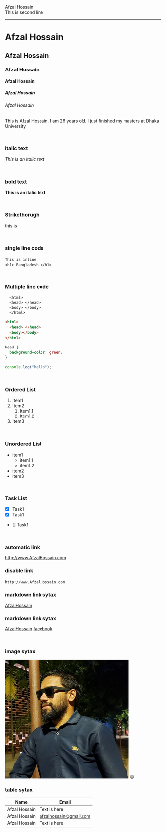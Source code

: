<!--markdown tutorial-->

Afzal Hossain<br/>
This is second line

---

# Afzal Hossain

## Afzal Hossain

### Afzal Hossain

#### Afzal Hossain

##### Afzal Hossain

###### Afzal Hossain

<p>This is Afzal Hossain. I am 26 years old. I just finished my masters at Dhaka University</p>

<br/>

### italic text

_This is an italic text_

<br/>

### bold text

**This is an italic text**

<br/>

### Strikethorugh

~~this is~~

<br/>

### single line code

`This is inline`  
`<h1> Bangladesh </h1>`

<br/>

### Multiple line code

```
  <html>
  <head> </head>
  <body> </body>
  </html>
```

```html
<html>
  <head> </head>
  <body></body>
</html>
```

```css
head {
  background-color: green;
}
```

```javascript
console.log("hello");
```

<br/>

### Ordered List

1. Item1
2. Item2
   1. Item1.1
   2. Item1.2
3. Item3

<br/>

### Unordered List

- item1
  - item1.1
  - item1.2
- item2
- item3

<br/>

### Task List

- [x] Task1
- [x] Task1
- [] Task1

<br/>

### automatic link

http://www.AfzalHossain.com

### disable link

`http://www.AfzalHossain.com`

### markdown link sytax

[AfzalHossain](http://www.AfzalHossain.com)

### markdown link sytax

[AfzalHossain][websitelink]
[facebook][facebooklink]

<br/>

### image sytax

<!-- ![profile](./images/me.jpg) -->
<img src="img/pic.jpg" width="400" title="profile image"/>
😊

<br/>

### table sytax

| Name         | Email                  |
| ------------ | ---------------------- |
| Afzal Hossain | Text is here           |
| Afzal Hossain | afzalhossain@gmail.com |
| Afzal Hossain | Text is here           |

<!-- all link is here -->

[websitelink]: http://www.AfzalHossain.com
[facebooklink]: https://www.facebook.com/AfzalHossain